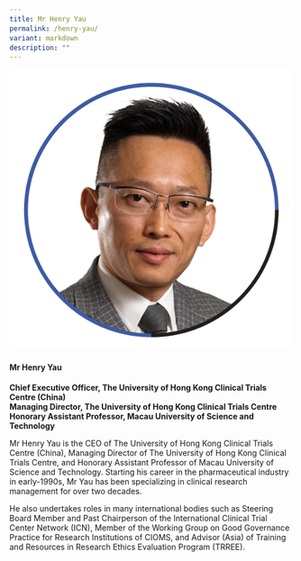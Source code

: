 ```yaml
---
title: Mr Henry Yau
permalink: /henry-yau/
variant: markdown
description: ""
---
```

<div class="row">
<div class="col is-3">
<img src="/images/Speakers_HenryYau.png">
</div>
<div class="col is-9 speaker-details">
	<h4><b>Mr Henry Yau</b></h4>
<b>Chief Executive Officer, The University of Hong Kong Clinical Trials Centre (China) <br>
	Managing Director, The University of Hong Kong Clinical Trials Centre <br>
	Honorary Assistant Professor, Macau University of Science and Technology</b>
	
<p>Mr Henry Yau is the CEO of The University of Hong Kong Clinical Trials Centre (China), Managing Director of The University of Hong Kong Clinical Trials Centre, and Honorary Assistant Professor of Macau University of Science and Technology. Starting his career in the pharmaceutical industry in early-1990s, Mr Yau has been specializing in clinical research management for over two decades. </p>
	
<p>He also undertakes roles in many international bodies such as Steering Board Member and Past Chairperson of the International Clinical Trial Center Network (ICN), Member of the Working Group on Good Governance Practice for Research Institutions of CIOMS, and Advisor (Asia) of Training and Resources in Research Ethics Evaluation Program (TRREE).

</p>
</div>
</div>